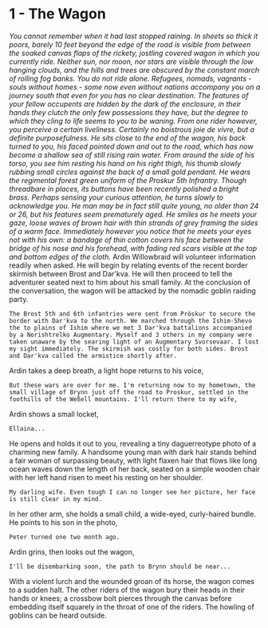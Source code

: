 # 1 - The Wagon
*You cannot remember when it had last stopped raining. In sheets so thick it poors, barely 10 feet beyond the edge of the road is visible from between the soaked canvas flaps of the rickety, jostling covered wagon in which you currently ride. Neither sun, nor moon, nor stars are visible through the low hanging clouds, and the hills and trees are obscured by the constant march of rolling fog banks.*
*You do not ride alone. Refugees, nomads, vagrants - souls without homes - some now even without nations accompany you on a journey south that even for you has no clear destination. The features of your fellow occupents are hidden by the dark of the enclosure, in their hands they clutch the only few possessions they have, but the degree to which they cling to life seems to you to be waning.  From one rider however, you perceive a certain liveliness. Certainly no boistrous joie de vivre, but a definite purposefulness. He sits close to the end of the wagon, his back turned to you, his faced pointed down and out to the road, which has now become a shallow sea of still rising rain water. From around the side of his torso, you see him resting his hand on his right thigh, his thumb slowly rubbing small circles against the back of a small gold pendant. He wears the regimental forest green uniform of the Proskur 5th Infrantry. Though threadbare in places, its buttons have been recently polished a bright brass.*
*Perhaps sensing your curious attention, he turns slowly to acknowledge you. He man may be in fact still quite young, no older than 24 or 26, but his features seem prematurely aged. He smiles as he meets your gaze, loose waves of brown hair with thin strands of grey framing the sides of a warm face. Immediately however you notice that he meets your eyes not with his own: a bandage of thin cotton covers his face between the bridge of his nose and his forehead, with fading red scars visible at the top and bottom edges of the cloth.*
Ardin Willowbraid will volunteer information readily when asked. He will begin by relating events of the recent border skirmish between Brost and Dar'kva. He will then proceed to tell the adventurer seated next to him about his small family. At the conclusion of the conversation, the wagon will be attacked by the nomadic goblin raiding party.
```
The Brost 5th and 6th infantries were sent from Pröskur to secure the border with Dar'kva to the north. We marched through the Ishim-Shevo the to plains of Ishim where we met 3 Dar'kva battalions accompanied by a Norishtrelko Augmentary. Myself and 3 others in my company were taken unaware by the searing light of an Augmentary Svorsevaar. I lost my sight immediately. The skirmish was costly for both sides. Brost and Dar'kva called the armistice shortly after.
```      
Ardin takes a deep breath, a light hope returns to his voice,
```
But these wars are over for me. I'm returning now to my hometown, the small village of Brynn just off the road to Proskur, settled in the foothills of the Weßell mountains. I'll return there to my wife,
```
Ardin shows a small locket, 
```
Ellaina...
```
He opens and holds it out to you, revealing a tiny daguerreotype photo of a charming new family. A handsome young man with dark hair stands behind a fair woman of surpassing beauty, with light flaxen hair that flows like long ocean waves down the length of her back, seated on a simple wooden chair with her left hand risen to meet his resting on her shoulder. 
```
My darling wife. Even tough I can no longer see her picture, her face is still clear in my mind.
```
In her other arm, she holds a small child, a wide-eyed, curly-haired bundle. He points to his son in the photo,
```
Peter turned one two month ago.
```
Ardin grins, then looks out the wagon,
```
I'll be disembarking soon, the path to Brynn should be near...
``` 
With a violent lurch and the wounded groan of its horse, the wagon comes to a sudden halt. The other riders of the wagon bury their heads in their hands or knees; a crossbow bolt pierces through the canvas before embedding itself squarely in the throat of one of the riders. The howling of goblins can be heard outside. 
